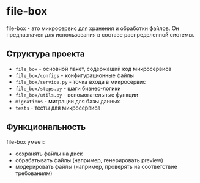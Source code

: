# file-box

file-box - это микросервис для хранения и обработки файлов. Он предназначен для использования в составе распределенной системы.

## Структура проекта

* `file_box` - основной пакет, содержащий код микросервиса
* `file_box/configs` - конфигурационные файлы
* `file_box/service.py` - точка входа в микросервис
* `file_box/steps.py` - шаги бизнес-логики
* `file_box/utils.py` - вспомогательные функции
* `migrations` - миграции для базы данных
* `tests` - тесты для микросервиса

## Функциональность

file-box умеет:

* сохранять файлы на диск
* обрабатывать файлы (например, генерировать preview)
* модерировать файлы (например, проверять на соответствие требованиям)
